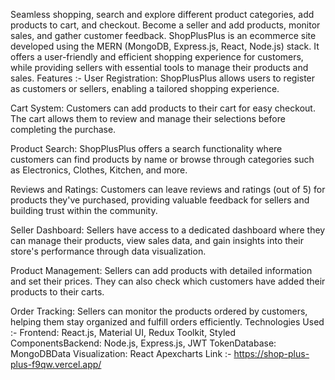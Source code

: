 Seamless shopping, search and explore different product categories, add products to cart, and checkout.
Become a seller and add products, monitor sales, and gather customer feedback.
ShopPlusPlus is an ecommerce site developed using the MERN (MongoDB, Express.js, React, Node.js) stack. It offers a user-friendly and efficient shopping experience for customers, while providing sellers with essential tools to manage their products and sales.
Features :-
User Registration: ShopPlusPlus allows users to register as customers or sellers, enabling a tailored shopping experience.

Cart System: Customers can add products to their cart for easy checkout. The cart allows them to review and manage their selections before completing the purchase.

Product Search: ShopPlusPlus offers a search functionality where customers can find products by name or browse through categories such as Electronics, Clothes, Kitchen, and more.

Reviews and Ratings: Customers can leave reviews and ratings (out of 5) for products they've purchased, providing valuable feedback for sellers and building trust within the community.

Seller Dashboard: Sellers have access to a dedicated dashboard where they can manage their products, view sales data, and gain insights into their store's performance through data visualization.

Product Management: Sellers can add products with detailed information and set their prices. They can also check which customers have added their products to their carts.

Order Tracking: Sellers can monitor the products ordered by customers, helping them stay organized and fulfill orders efficiently.
Technologies Used :- 
Frontend: React.js, Material UI, Redux Toolkit, Styled ComponentsBackend: Node.js, Express.js, JWT TokenDatabase: MongoDBData Visualization: React Apexcharts
Link :- https://shop-plus-plus-f9qw.vercel.app/
